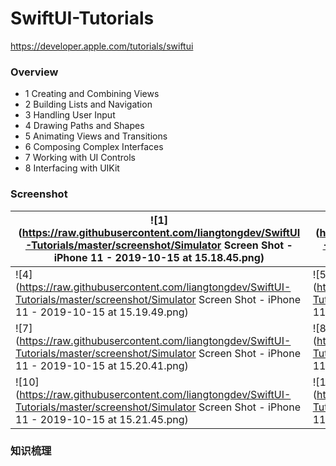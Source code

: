 # SwiftUI-Tutorials

https://developer.apple.com/tutorials/swiftui

### Overview

 + 1 Creating and Combining Views
 + 2 Building Lists and Navigation
 + 3 Handling User Input
 + 4 Drawing Paths and Shapes
 + 5 Animating Views and Transitions
 + 6 Composing Complex Interfaces
 + 7 Working with UI Controls
 + 8 Interfacing with UIKit

### Screenshot

| ![1](https://raw.githubusercontent.com/liangtongdev/SwiftUI-Tutorials/master/screenshot/Simulator Screen Shot - iPhone 11 - 2019-10-15 at 15.18.45.png) | ![2](https://raw.githubusercontent.com/liangtongdev/SwiftUI-Tutorials/master/screenshot/Simulator Screen Shot - iPhone 11 - 2019-10-15 at 15.19.14.png) | ![3](https://raw.githubusercontent.com/liangtongdev/SwiftUI-Tutorials/master/screenshot/Simulator Screen Shot - iPhone 11 - 2019-10-15 at 15.19.46.png) |
|  ----  | ----  |  ----  |
| ![4](https://raw.githubusercontent.com/liangtongdev/SwiftUI-Tutorials/master/screenshot/Simulator Screen Shot - iPhone 11 - 2019-10-15 at 15.19.49.png) | ![5](https://raw.githubusercontent.com/liangtongdev/SwiftUI-Tutorials/master/screenshot/Simulator Screen Shot - iPhone 11 - 2019-10-15 at 15.19.54.png) | ![6](https://raw.githubusercontent.com/liangtongdev/SwiftUI-Tutorials/master/screenshot/Simulator Screen Shot - iPhone 11 - 2019-10-15 at 15.20.09.png) |
| ![7](https://raw.githubusercontent.com/liangtongdev/SwiftUI-Tutorials/master/screenshot/Simulator Screen Shot - iPhone 11 - 2019-10-15 at 15.20.41.png) | ![8](https://raw.githubusercontent.com/liangtongdev/SwiftUI-Tutorials/master/screenshot/Simulator Screen Shot - iPhone 11 - 2019-10-15 at 15.21.01.png) | ![9](https://raw.githubusercontent.com/liangtongdev/SwiftUI-Tutorials/master/screenshot/Simulator Screen Shot - iPhone 11 - 2019-10-15 at 15.21.34.png) |
| ![10](https://raw.githubusercontent.com/liangtongdev/SwiftUI-Tutorials/master/screenshot/Simulator Screen Shot - iPhone 11 - 2019-10-15 at 15.21.45.png) | ![11](https://raw.githubusercontent.com/liangtongdev/SwiftUI-Tutorials/master/screenshot/Simulator Screen Shot - iPhone 11 - 2019-10-15 at 15.22.00.png) | ![12](https://raw.githubusercontent.com/liangtongdev/SwiftUI-Tutorials/master/screenshot/Simulator Screen Shot - iPhone 11 - 2019-10-15 at 15.22.16.png) |


### 知识梳理



